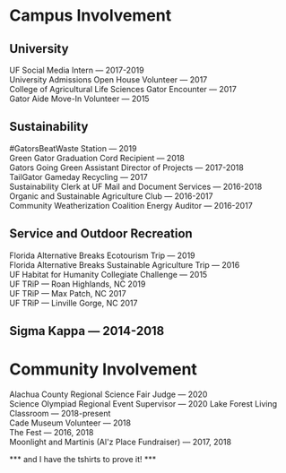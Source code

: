 # Campus Involvement
## University 
UF Social Media Intern — 2017-2019  
University Admissions Open House Volunteer — 2017  
College of Agricultural Life Sciences Gator Encounter — 2017   
Gator Aide Move-In Volunteer — 2015 

## Sustainability
#GatorsBeatWaste Station — 2019  
Green Gator Graduation Cord Recipient — 2018  
Gators Going Green Assistant Director of Projects — 2017-2018  
TailGator Gameday Recycling — 2017  
Sustainability Clerk at UF Mail and Document Services — 2016-2018  
Organic and Sustainable Agriculture Club — 2016-2017  
Community Weatherization Coalition Energy Auditor — 2016-2017

## Service and Outdoor Recreation
Florida Alternative Breaks Ecotourism Trip — 2019  
Florida Alternative Breaks Sustainable Agriculture Trip — 2016  
UF Habitat for Humanity Collegiate Challenge — 2015  
UF TRiP — Roan Highlands, NC 2019  
UF TRiP — Max Patch, NC 2017  
UF TRiP — Linville Gorge, NC 2017  

## Sigma Kappa — 2014-2018

# Community Involvement
Alachua County Regional Science Fair Judge — 2020  
Science Olympiad Regional Event Supervisor — 2020
Lake Forest Living Classroom — 2018-present  
Cade Museum Volunteer — 2018  
The Fest — 2016, 2018  
Moonlight and Martinis (Al'z Place Fundraiser) — 2017, 2018  

*** and I have the tshirts to prove it! ***
